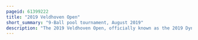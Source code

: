```yaml
---
pageid: 61399222
title: "2019 Veldhoven Open"
short_summary: "9-Ball pool tournament, August 2019"
description: "The 2019 Veldhoven Open, officially known as the 2019 Dynamic Billard Veldhoven Open, was a professional nine-ball Pool Tournament and the fourth Euro Tour Event of 2019. This Event was held at the nh Koningshof Veldhoven Netherlands. The Men's Event was held from 1 to 3 August, and the Women's Event was held from 2 to 4 August. The Event followed the Austria open and preceded the Klagenfurt open."
---
```

